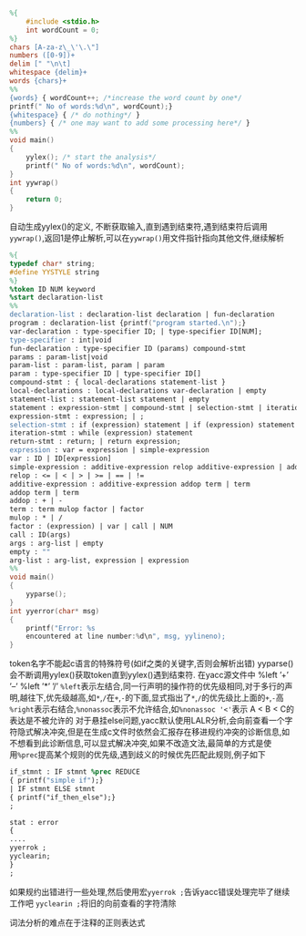 ``` lex
%{
    #include <stdio.h> 
    int wordCount = 0;
%}
chars [A-za-z\_\'\.\"]
numbers ([0-9])+
delim [" "\n\t]
whitespace {delim}+
words {chars}+
%%
{words} { wordCount++; /*increase the word count by one*/ 
printf(" No of words:%d\n", wordCount);}
{whitespace} { /* do nothing*/ }
{numbers} { /* one may want to add some processing here*/ }
%%
void main()
{
    yylex(); /* start the analysis*/
    printf(" No of words:%d\n", wordCount);
}
int yywrap()
{
    return 0;
}
```
自动生成yylex()的定义, 不断获取输入,直到遇到结束符,遇到结束符后调用`yywrap()`,返回1是停止解析,可以在`yywrap()`用文件指针指向其他文件,继续解析
``` y
%{
typedef char* string;
#define YYSTYLE string
%}
%token ID NUM keyword
%start declaration-list
%%
declaration-list : declaration-list declaration | fun-declaration
program : declaration-list {printf("program started.\n");}
var-declaration : type-specifier ID; | type-specifier ID[NUM];
type-specifier : int|void
fun-declaration : type-specifier ID (params) compound-stmt
params : param-list|void
param-list : param-list, param | param
param : type-specifier ID | type-specifier ID[]
compound-stmt : { local-declarations statement-list }
local-declarations : local-declarations var-declaration | empty
statement-list : statement-list statement | empty
statement : expression-stmt | compound-stmt | selection-stmt | iteration-stmt | return-stmt
expression-stmt : expression; | ;
selection-stmt : if (expression) statement | if (expression) statement else statement
iteration-stmt : while (expression) statement
return-stmt : return; | return expression;
expression : var = expression | simple-expression
var : ID | ID[expression]
simple-expression : additive-expression relop additive-expression | additive-expression
relop : <= | < | > | >= | == | !=
additive-expression : additive-expression addop term | term
addop term | term
addop : + | -
term : term mulop factor | factor
mulop : * | /
factor : (expression) | var | call | NUM
call : ID(args)
args : arg-list | empty
empty : ""
arg-list : arg-list, expression | expression
%%
void main()
{
    yyparse();
}
int yyerror(char* msg)
{
    printf("Error: %s
    encountered at line number:%d\n", msg, yylineno);
}
```
token名字不能起c语言的特殊符号(如if之类的关键字,否则会解析出错)
yyparse()会不断调用yylex()获取token直到yylex()遇到结束符.
在yacc源文件中
%left ’+’ ’–’
%left ’*’ ’/’
`%left`表示左结合,同一行声明的操作符的优先级相同,对于多行的声明,越往下,优先级越高,如`*`,`/`在`+`,`-`的下面,显式指出了`*`,`/`的优先级比上面的`+`,`-`高
`%right`表示右结合,`%nonassoc`表示不允许结合,如`%nonassoc '<'`表示 A < B < C的表达是不被允许的
对于悬挂else问题,yacc默认使用LALR分析,会向前查看一个字符隐式解决冲突,但是在生成c文件时依然会汇报存在移进规约冲突的诊断信息,如不想看到此诊断信息,可以显式解决冲突,如果不改造文法,最简单的方式是使用`%prec`提高某个规则的优先级,遇到歧义的时候优先匹配此规则,例子如下
``` yacc
if_stmnt : IF stmnt %prec REDUCE
{ printf("simple if");}
| IF stmnt ELSE stmnt
{ printf("if_then_else");}
;
```

``` yacc
stat : error
{
....
yyerrok ;
yyclearin;
}
;
```
如果规约出错进行一些处理,然后使用宏`yyerrok ;`告诉yacc错误处理完毕了继续工作吧
`yyclearin ;`将旧的向前查看的字符清除

词法分析的难点在于注释的正则表达式